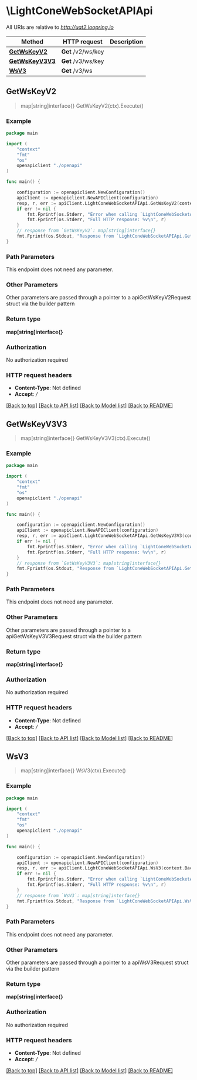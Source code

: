 # \LightConeWebSocketAPIApi

All URIs are relative to *http://uat2.loopring.io*

Method | HTTP request | Description
------------- | ------------- | -------------
[**GetWsKeyV2**](LightConeWebSocketAPIApi.md#GetWsKeyV2) | **Get** /v2/ws/key | 
[**GetWsKeyV3V3**](LightConeWebSocketAPIApi.md#GetWsKeyV3V3) | **Get** /v3/ws/key | 
[**WsV3**](LightConeWebSocketAPIApi.md#WsV3) | **Get** /v3/ws | 



## GetWsKeyV2

> map[string]interface{} GetWsKeyV2(ctx).Execute()



### Example

```go
package main

import (
    "context"
    "fmt"
    "os"
    openapiclient "./openapi"
)

func main() {

    configuration := openapiclient.NewConfiguration()
    apiClient := openapiclient.NewAPIClient(configuration)
    resp, r, err := apiClient.LightConeWebSocketAPIApi.GetWsKeyV2(context.Background()).Execute()
    if err != nil {
        fmt.Fprintf(os.Stderr, "Error when calling `LightConeWebSocketAPIApi.GetWsKeyV2``: %v\n", err)
        fmt.Fprintf(os.Stderr, "Full HTTP response: %v\n", r)
    }
    // response from `GetWsKeyV2`: map[string]interface{}
    fmt.Fprintf(os.Stdout, "Response from `LightConeWebSocketAPIApi.GetWsKeyV2`: %v\n", resp)
}
```

### Path Parameters

This endpoint does not need any parameter.

### Other Parameters

Other parameters are passed through a pointer to a apiGetWsKeyV2Request struct via the builder pattern


### Return type

**map[string]interface{}**

### Authorization

No authorization required

### HTTP request headers

- **Content-Type**: Not defined
- **Accept**: */*

[[Back to top]](#) [[Back to API list]](../README.md#documentation-for-api-endpoints)
[[Back to Model list]](../README.md#documentation-for-models)
[[Back to README]](../README.md)


## GetWsKeyV3V3

> map[string]interface{} GetWsKeyV3V3(ctx).Execute()



### Example

```go
package main

import (
    "context"
    "fmt"
    "os"
    openapiclient "./openapi"
)

func main() {

    configuration := openapiclient.NewConfiguration()
    apiClient := openapiclient.NewAPIClient(configuration)
    resp, r, err := apiClient.LightConeWebSocketAPIApi.GetWsKeyV3V3(context.Background()).Execute()
    if err != nil {
        fmt.Fprintf(os.Stderr, "Error when calling `LightConeWebSocketAPIApi.GetWsKeyV3V3``: %v\n", err)
        fmt.Fprintf(os.Stderr, "Full HTTP response: %v\n", r)
    }
    // response from `GetWsKeyV3V3`: map[string]interface{}
    fmt.Fprintf(os.Stdout, "Response from `LightConeWebSocketAPIApi.GetWsKeyV3V3`: %v\n", resp)
}
```

### Path Parameters

This endpoint does not need any parameter.

### Other Parameters

Other parameters are passed through a pointer to a apiGetWsKeyV3V3Request struct via the builder pattern


### Return type

**map[string]interface{}**

### Authorization

No authorization required

### HTTP request headers

- **Content-Type**: Not defined
- **Accept**: */*

[[Back to top]](#) [[Back to API list]](../README.md#documentation-for-api-endpoints)
[[Back to Model list]](../README.md#documentation-for-models)
[[Back to README]](../README.md)


## WsV3

> map[string]interface{} WsV3(ctx).Execute()



### Example

```go
package main

import (
    "context"
    "fmt"
    "os"
    openapiclient "./openapi"
)

func main() {

    configuration := openapiclient.NewConfiguration()
    apiClient := openapiclient.NewAPIClient(configuration)
    resp, r, err := apiClient.LightConeWebSocketAPIApi.WsV3(context.Background()).Execute()
    if err != nil {
        fmt.Fprintf(os.Stderr, "Error when calling `LightConeWebSocketAPIApi.WsV3``: %v\n", err)
        fmt.Fprintf(os.Stderr, "Full HTTP response: %v\n", r)
    }
    // response from `WsV3`: map[string]interface{}
    fmt.Fprintf(os.Stdout, "Response from `LightConeWebSocketAPIApi.WsV3`: %v\n", resp)
}
```

### Path Parameters

This endpoint does not need any parameter.

### Other Parameters

Other parameters are passed through a pointer to a apiWsV3Request struct via the builder pattern


### Return type

**map[string]interface{}**

### Authorization

No authorization required

### HTTP request headers

- **Content-Type**: Not defined
- **Accept**: */*

[[Back to top]](#) [[Back to API list]](../README.md#documentation-for-api-endpoints)
[[Back to Model list]](../README.md#documentation-for-models)
[[Back to README]](../README.md)

